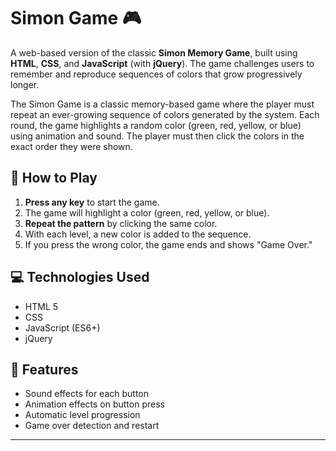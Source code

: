 # Simon Game 🎮

A web-based version of the classic **Simon Memory Game**, built using **HTML**, **CSS**, and **JavaScript** (with **jQuery**). The game challenges users to remember and reproduce sequences of colors that grow progressively longer.

The Simon Game is a classic memory-based game where the player must repeat an ever-growing sequence of colors generated by the system. Each round, the game highlights a random color (green, red, yellow, or blue) using animation and sound. The player must then click the colors in the exact order they were shown.

## 🧠 How to Play

1. **Press any key** to start the game.
2. The game will highlight a color (green, red, yellow, or blue).
3. **Repeat the pattern** by clicking the same color.
4. With each level, a new color is added to the sequence.
5. If you press the wrong color, the game ends and shows "Game Over."


## 💻 Technologies Used

- HTML 5
- CSS
- JavaScript (ES6+)
- jQuery

## 🚀 Features

- Sound effects for each button
- Animation effects on button press
- Automatic level progression
- Game over detection and restart

---

